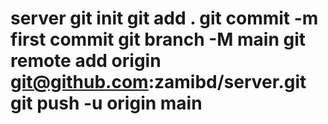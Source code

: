 # server git init git add . git commit -m first commit git branch -M main git remote add origin git@github.com:zamibd/server.git git push -u origin main

